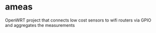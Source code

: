 # ameas
OpenWRT project that connects low cost sensors to wifi routers via GPIO and aggregates the measurements
